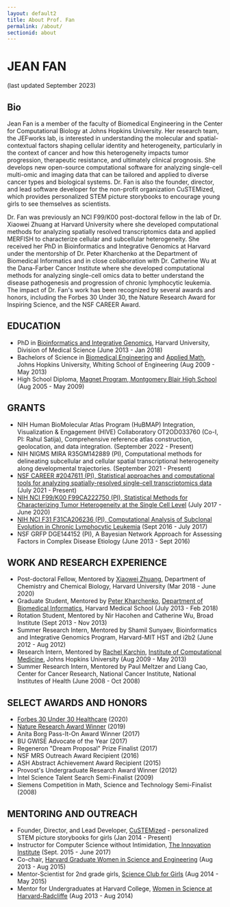 ```yaml
---
layout: default2
title: About Prof. Fan
permalink: /about/
sectionid: about
---
```


# JEAN FAN

(last updated September 2023)

## Bio

Jean Fan is a member of the faculty of Biomedical Engineering in the Center for Computational Biology at Johns Hopkins University. Her research team, the JEFworks lab, is interested in understanding the molecular and spatial-contextual factors shaping cellular identity and heterogeneity, particularly in the context of cancer and how this heterogeneity impacts tumor progression, therapeutic resistance, and ultimately clinical prognosis. She develops new open-source computational software for analyzing single-cell multi-omic and imaging data that can be tailored and applied to diverse cancer types and biological systems. Dr. Fan is also the founder, director, and lead software developer for the non-profit organization CuSTEMized, which provides personalized STEM picture storybooks to encourage young girls to see themselves as scientists.

Dr. Fan was previously an NCI F99/K00 post-doctoral fellow in the lab of Dr. Xiaowei Zhuang at Harvard University where she developed computational methods for analyzing spatially resolved transcriptomics data and applied MERFISH to characterize cellular and subcellular heterogeneity. She received her PhD in Bioinformatics and Integrative Genomics at Harvard under the mentorship of Dr. Peter Kharchenko at the Department of Biomedical Informatics and in close collaboration with Dr. Catherine Wu at the Dana-Farber Cancer Institute where she developed computational methods for analyzing single-cell omics data to better understand the disease pathogenesis and progression of chronic lymphocytic leukemia. The impact of Dr. Fan's work has been recognized by several awards and honors, including the Forbes 30 Under 30, the Nature Research Award for Inspiring Science, and the NSF CAREER Award. 

<!---
<div class="col-sm-4 pull-right">
<img src="{{ "/img/profile.jpg" | prepend: site.baseurl }}" class="img-responsive img-circle" alt="Jean Fan">
<br><br>
</div>

I am currently an NCI F99/K00 post-doctoral fellow in the lab of [Dr. Xiaowei Zhuang](http://zhuang.harvard.edu/) at Harvard University. I received my PhD in Bioinformatics and Integrative Genomics at Harvard under the mentorship of [Dr. Peter Kharchenko](http://pklab.med.harvard.edu/) at the Department of Biomedical Informatics and in close collaboration with [Dr. Catherine Wu](http://wulab.dfci.harvard.edu/) at the Dana-Farber Cancer Institute. My research interests center around developing computational methods for identifying and characterizing heterogeneity at the single cell level, particularly in the context of cancer, using multi-omics approaches.

[**Download CV (last updated March 2018)**](/assets/docs/resume/JEAN_FAN_cv.pdf)
--->

## EDUCATION
- PhD in [Bioinformatics and Integrative Genomics](http://dms.hms.harvard.edu/big/), Harvard University, Division of Medical Science (June 2013 - Jan 2018)
- Bachelors of Science in [Biomedical Engineering](http://www.bme.jhu.edu/) and [Applied Math](http://engineering.jhu.edu/ams/), Johns Hopkins University, Whiting School of Engineering (Aug 2009 - May 2013)
- High School Diploma, [Magnet Program, Montgomery Blair High School](https://mbhs.edu/departments/magnet/) (Aug 2005 - May 2009)

## GRANTS 
- NIH Human BioMolecular Atlas Program (HuBMAP) Integration, Visualization & Engagement (HIVE) Collaboratory OT2OD033760 (Co-I, PI: Rahul Satija), Comprehensive reference atlas construction, geolocation, and data integration. (September 2022 - Present) 
- NIH NIGMS MIRA R35GM142889 (PI), Computational methods for delineating subcellular and cellular spatial transcriptional heterogeneity along developmental trajectories. (September 2021 - Present)
- [NSF CAREER #2047611 (PI), Statistical approaches and computational tools for analyzing spatially-resolved single-cell transcriptomics data](https://www.nsf.gov/awardsearch/showAward?AWD_ID=2047611) (July 2021 - Present)
- [NIH NCI F99/K00 F99CA222750 (PI), Statistical Methods for Characterizing Tumor Heterogeneity at the Single Cell Level](https://grants.uberresearch.com/100000054/F99CA222750/Statistical-Methods-for-Characterizing-Tumor-Heterogeneity-at-the-Single-Cell-Level) (July 2017 - June 2020)
- [NIH NCI F31 F31CA206236 (PI), Computational Analysis of Subclonal Evolution in Chronic Lymphocytic Leukemia](https://grants.uberresearch.com/100000054/F31CA206236/Computational-Analysis-of-Subclonal-Evolution-in-Chronic-Lymphocytic-Leukemia) (Sept 2016 - July 2017)
- NSF GRFP DGE144152 (PI), A Bayesian Network Approach for Assessing Factors in Complex Disease Etiology (June 2013 - Sept 2016)

## WORK AND RESEARCH EXPERIENCE
- Post-doctoral Fellow, Mentored by [Xiaowei Zhuang](http://zhuang.harvard.edu/), Department of Chemistry and Chemical Biology, Harvard University (Mar 2018 - June 2020)
- Graduate Student, Mentored by [Peter Kharchenko](http://pklab.med.harvard.edu/), [Department of Biomedical Informatics](https://dbmi.hms.harvard.edu/), Harvard Medical School (July 2013 - Feb 2018)
- Rotation Student, Mentored by Nir Hacohen and Catherine Wu, Broad Institute (Sept 2013 - Nov 2013)
- Summer Research Intern, Mentored by Shamil Sunyaev, Bioinformatics and Integrative Genomics Program, Harvard-MIT HST and i2b2 (June 2012 - Aug 2012)
- Research Intern, Mentored by [Rachel Karchin](http://karchinlab.org/), [Institute of Computational Medicine](https://icm.jhu.edu), Johns Hopkins University (Aug 2009 - May 2013)
- Summer Research Intern, Mentored by Paul Meltzer and Liang Cao, Center for Cancer Research, National Cancer Institute, National Institutes of Health (June 2008 - Oct 2008)

## SELECT AWARDS AND HONORS

- [Forbes 30 Under 30 Healthcare](https://www.forbes.com/profile/jean-fan/?sh=7574e0d0730e) (2020)
- [Nature Research Award Winner](https://www.nature.com/articles/d41586-019-03153-8) (2019)
- Anita Borg Pass-It-On Award Winner (2017)
- BU GWISE Advocate of the Year (2017)
- Regeneron "Dream Proposal" Prize Finalist (2017)
- NSF MRS Outreach Award Recipient (2016)
- ASH Abstract Achievement Award Recipient (2015)
- Provost's Undergraduate Research Award Winner (2012)
- Intel Science Talent Search Semi-Finalist (2009)
- Siemens Competition in Math, Science and Technology Semi-Finalist (2008)

## MENTORING AND OUTREACH
- Founder, Director, and Lead Developer, [CuSTEMized](https://custemized.org) - personalized STEM picture storybooks for girls (Jan 2014 - Present)
- Instructor for Computer Science without Intimidation, [The Innovation Institute](https://theinnovationinstitute.org/) (Sept. 2015 - June 2017)
- Co-chair, [Harvard Graduate Women in Science and Engineering](http://projects.iq.harvard.edu/hgwise/) (Aug 2013 - Aug 2015)
- Mentor-Scientist for 2nd grade girls, [Science Club for Girls](http://www.scienceclubforgirls.org/) (Aug 2014 - May 2015)
- Mentor for Undergraduates at Harvard College, [Women in Science at Harvard-Radcliffe](http://wishr.weebly.com/) (Aug 2013 - Aug 2014)


